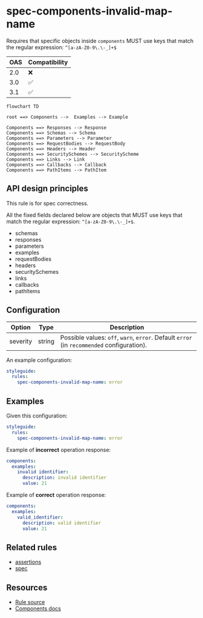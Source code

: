 # spec-components-invalid-map-name

Requires that specific objects inside `components` MUST use keys that match the regular expression: `^[a-zA-Z0-9\.\-_]+$`

|OAS|Compatibility|
|---|---|
|2.0|❌|
|3.0|✅|
|3.1|✅|

```mermaid
flowchart TD

root ==> Components -->  Examples --> Example

Components ==> Responses --> Response
Components ==> Schemas --> Schema
Components ==> Parameters --> Parameter
Components ==> RequestBodies --> RequestBody
Components ==> Headers --> Header
Components ==> SecuritySchemes --> SecurityScheme
Components ==> Links --> Link
Components ==> Callbacks --> Callback
Components ==> PathItems --> PathItem
```

## API design principles

This rule is for spec correctness.

All the fixed fields declared below are objects that MUST use keys that match the regular expression: `^[a-zA-Z0-9\.\-_]+$`.

- schemas
- responses
- parameters
- examples
- requestBodies
- headers
- securitySchemes
- links
- callbacks
- pathItems

## Configuration

|Option|Type| Description                                                                                |
|---|---|--------------------------------------------------------------------------------------------|
|severity|string| Possible values: `off`, `warn`, `error`. Default `error` (in `recommended` configuration). |

An example configuration:

```yaml
styleguide:
  rules:
    spec-components-invalid-map-name: error
```

## Examples

Given this configuration:

```yaml
styleguide:
  rules:
    spec-components-invalid-map-name: error
```

Example of **incorrect** operation response:
```yaml
components:
  examples:
    invalid identifier:
      description: invalid identifier
      value: 21     
```

Example of **correct** operation response:

```yaml
components:
  examples:
    valid_identifier:
      description: valid identifier
      value: 21 
```

## Related rules

- [assertions](./assertions.md)
- [spec](./spec.md)

## Resources

- [Rule source](https://github.com/Redocly/redocly-cli/blob/master/packages/core/src/rules/oas3/spec-components-invalid-map-name.ts)
- [Components docs](https://redocly.com/docs/openapi-visual-reference/components/)
